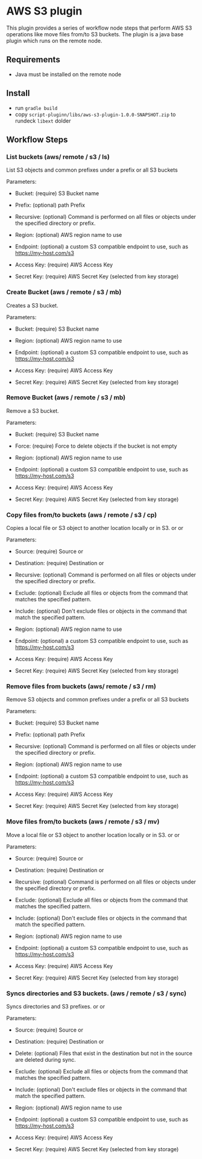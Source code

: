 # AWS S3 plugin 

This plugin provides a series of workflow node steps that perform AWS S3 operations like move files from/to S3 buckets. The plugin is a java base plugin which runs on the remote node.

## Requirements

* Java must be installed on the remote node

## Install

* run `gradle build`
* copy `script-pluginn/libs/aws-s3-plugin-1.0.0-SNAPSHOT.zip` to rundeck `libext` dolder

## Workflow Steps

### List buckets (aws/ remote / s3 / ls)
List S3 objects and common prefixes under a prefix or all S3 buckets

Parameters:
* Bucket: (require) S3 Bucket name
* Prefix: (optional) path Prefix
* Recursive: (optional) Command is performed on all files or objects under the specified directory or prefix.

* Region: (optional) AWS region name to use
* Endpoint: (optional) a custom S3 compatible endpoint to use, such as https://my-host.com/s3
* Access Key: (require) AWS Access Key
* Secret Key: (require) AWS Secret Key (selected from key storage)

### Create Bucket (aws / remote / s3 / mb)
Creates a S3 bucket.

Parameters:
* Bucket: (require) S3 Bucket name

* Region: (optional) AWS region name to use
* Endpoint: (optional) a custom S3 compatible endpoint to use, such as https://my-host.com/s3
* Access Key: (require) AWS Access Key
* Secret Key: (require) AWS Secret Key (selected from key storage)

### Remove Bucket (aws / remote / s3 / mb)
Remove a S3 bucket.

Parameters:
* Bucket: (require) S3 Bucket name
* Force: (require) Force to delete objects if the bucket is not empty

* Region: (optional) AWS region name to use
* Endpoint: (optional) a custom S3 compatible endpoint to use, such as https://my-host.com/s3
* Access Key: (require) AWS Access Key
* Secret Key: (require) AWS Secret Key (selected from key storage)

### Copy files from/to buckets (aws / remote / s3 / cp)
Copies a local file or S3 object to another location locally or in S3. <LocalPath> <S3Uri> or <S3Uri> <LocalPath> or <S3Uri> <S3Uri>

Parameters:
* Source: (require) Source <LocalPath> or <S3Uri>
* Destination: (require) Destination <LocalPath> or <S3Uri>
* Recursive: (optional) Command is performed on all files or objects under the specified directory or prefix.
* Exclude: (optional) Exclude all files or objects from the command that matches the specified pattern.
* Include: (optional) Don't exclude files or objects in the command that match the specified pattern.

* Region: (optional) AWS region name to use
* Endpoint: (optional) a custom S3 compatible endpoint to use, such as https://my-host.com/s3
* Access Key: (require) AWS Access Key
* Secret Key: (require) AWS Secret Key (selected from key storage)

### Remove files from buckets (aws/ remote / s3 / rm)
Remove S3 objects and common prefixes under a prefix or all S3 buckets

Parameters:
* Bucket: (require) S3 Bucket name
* Prefix: (optional) path Prefix
* Recursive: (optional) Command is performed on all files or objects under the specified directory or prefix.

* Region: (optional) AWS region name to use
* Endpoint: (optional) a custom S3 compatible endpoint to use, such as https://my-host.com/s3
* Access Key: (require) AWS Access Key
* Secret Key: (require) AWS Secret Key (selected from key storage)


### Move files from/to buckets (aws / remote / s3 / mv)
Move a local file or S3 object to another location locally or in S3. <LocalPath> <S3Uri> or <S3Uri> <LocalPath> or <S3Uri> <S3Uri>

Parameters:
* Source: (require) Source <LocalPath> or <S3Uri>
* Destination: (require) Destination <LocalPath> or <S3Uri>
* Recursive: (optional) Command is performed on all files or objects under the specified directory or prefix.
* Exclude: (optional) Exclude all files or objects from the command that matches the specified pattern.
* Include: (optional) Don't exclude files or objects in the command that match the specified pattern.

* Region: (optional) AWS region name to use
* Endpoint: (optional) a custom S3 compatible endpoint to use, such as https://my-host.com/s3
* Access Key: (require) AWS Access Key
* Secret Key: (require) AWS Secret Key (selected from key storage)


### Syncs directories and S3 buckets. (aws / remote / s3 / sync)
Syncs directories and S3 prefixes. <LocalPath> <S3Uri> or <S3Uri> <LocalPath> or <S3Uri> <S3Uri>

Parameters:
* Source: (require) Source <LocalPath> or <S3Uri>
* Destination: (require) Destination <LocalPath> or <S3Uri>
* Delete: (optional) Files that exist in the destination but not in the source are deleted during sync.
* Exclude: (optional) Exclude all files or objects from the command that matches the specified pattern.
* Include: (optional) Don't exclude files or objects in the command that match the specified pattern.

* Region: (optional) AWS region name to use
* Endpoint: (optional) a custom S3 compatible endpoint to use, such as https://my-host.com/s3
* Access Key: (require) AWS Access Key
* Secret Key: (require) AWS Secret Key (selected from key storage)



